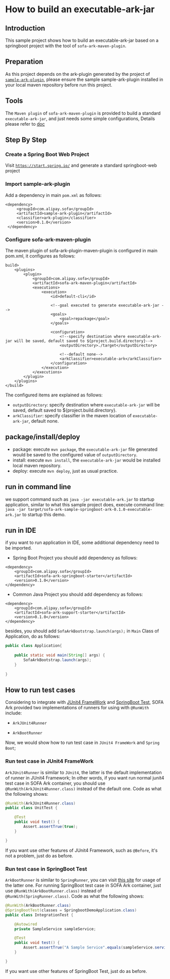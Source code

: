 # How to build an executable-ark-jar
## Introduction
This sample project shows how to build an executable-ark-jar based on 
a springboot project with the tool of `sofa-ark-maven-plugin`.

## Preparation
As this project depends on the ark-plugin generated by the project of 
[`sample-ark-plugin`](../sample-ark-plugin/README.md), please ensure the 
sample sample-ark-plugin installed in your local maven repository before run 
this project.

## Tools
The `Maven plugin` of `sofa-ark-maven-plugin` is provided to build a standard
`executable-ark-jar`, and just needs some simple configurations, Details please
refer to [doc](./README.md)

## Step By Step
### Create a Spring Boot Web Project
Visit [`https://start.spring.io/`](https://start.spring.io/) and generate a standard springboot-web project

### Import sample-ark-plugin
Add a dependency in main `pom.xml` as follows:
```
<dependency>
     <groupId>com.alipay.sofa</groupId>
     <artifactId>sample-ark-plugin</artifactId>
     <classifier>ark-plugin</classifier>
     <version>0.1.0</version>
 </dependency>
```

### Configure sofa-ark-maven-plugin
The maven plugin of sofa-ark-plugin-maven-plugin is configured in main pom.xml, it configures as follows:

```
build>
    <plugins>
        <plugin>
            <groupId>com.alipay.sofa</groupId>
            <artifactId>sofa-ark-maven-plugin</artifactId>
            <executions>
                <execution>
                    <id>default-cli</id>
                    
                    <!--goal executed to generate executable-ark-jar -->
                    <goals>
                        <goal>repackage</goal>
                    </goals>
                    
                    <configuration>
                        <!--specify destination where executable-ark-jar will be saved, default saved to ${project.build.directory}-->
                        <outputDirectory>./target</outputDirectory>
                        
                        <!--default none-->
                        <arkClassifier>executable-ark</arkClassifier>
                    </configuration>
                </execution>
            </executions>
        </plugin>
    </plugins>
</build>
```

The configured items are explained as follows:
+ `outputDirectory`: specify destination where `executable-ark-jar` will be saved, 
default saved to ${project.build.directory}.
+ `arkClassifier`: specify classifier in the maven location of `executable-ark-jar`, default none.

## package/install/deploy
+ package: execute `mvn package`, the `executable-ark-jar` file generated would be saved to the configured 
value of `outputDirectory`.
+ install: execute `mvn install`, the `executable-ark-jar` would be installed local maven repository.
+ deploy: execute `mvn deploy`, just as usual practice.

## run in command line
we support command such as `java -jar executable-ark.jar` to startup application, similar to what this sample
project does, execute command line: `java -jar target/sofa-ark-sample-springboot-ark-0.1.0-executable-ark.jar`
to startup this demo. 

## run in IDE
if you want to run application in IDE, some additional dependency need to be imported. 

+ Spring Boot Project
you should add dependency as follows:

```
<dependency>
    <groupId>com.alipay.sofa</groupId>
    <artifactId>sofa-ark-springboot-starter</artifactId>
    <version>0.1.0</version>
</dependency>
```
+ Common Java Project
you should add dependency as follows:

```
<dependency>
    <groupId>com.alipay.sofa</groupId>
    <artifactId>sofa-ark-support-starter</artifactId>
    <version>0.1.0</version>
</dependency>
```

besides, you should add `SofaArkBootstrap.launch(args);` in `Main` Class of Application, do as follows:

```java
public class Application{
    
    public static void main(String[] args) { 
        SofaArkBootstrap.launch(args);
    }
    
}
```

## How to run test cases
Considering to integrate with [JUnit4 FrameWork](https://github.com/junit-team/junit4/wiki/getting-started) and [SpringBoot Test](https://docs.spring.io/spring-boot/docs/current/reference/html/boot-features-testing.html), SOFA Ark provided two implementations of runners for using with `@RunWith` include:

+ `ArkJUnit4Runner`

+ `ArkBootRunner`

Now, we would show how to run test case in `JUnit4 FrameWork` and `Spring Boot`;

### Run test case in JUnit4 FrameWork
`ArkJUnit4Runner` is similar to `JUnit4`, the latter is the default implementation of runner in JUnit4 Framework; In other words, if you want run normal junit4 test case in SOFA Ark container, you should use `@RunWith(ArkJUnit4Runner.class)` instead of the default one. Code as what the following shows:

```java
@RunWith(ArkJUnit4Runner.class)
public class UnitTest {

    @Test
    public void test() {
        Assert.assertTrue(true);
    }

}
```

If you want use other features of JUnit4 Framework, such as `@Before`, it's not a problem, just do as before.

### Run test case in SpringBoot Test
`ArkBootRunner` is similar to `SpringRunner`, you can visit [this site](https://docs.spring.io/spring-boot/docs/current/reference/html/boot-features-testing.html) for usage of the latter one. For running SpringBoot test case in SOFA Ark container, just use `@RunWith(ArkBootRunner.class)` instead of `@RunWith(SpringRunner.class)`. Code as what the following shows:

```java
@RunWith(ArkBootRunner.class)
@SpringBootTest(classes = SpringbootDemoApplication.class)
public class IntegrationTest {

    @Autowired
    private SampleService sampleService;

    @Test
    public void test() {
        Assert.assertTrue("A Sample Service".equals(sampleService.service()));
    }

}
```

If you want use other features of SpringBoot Test, just do as before.
